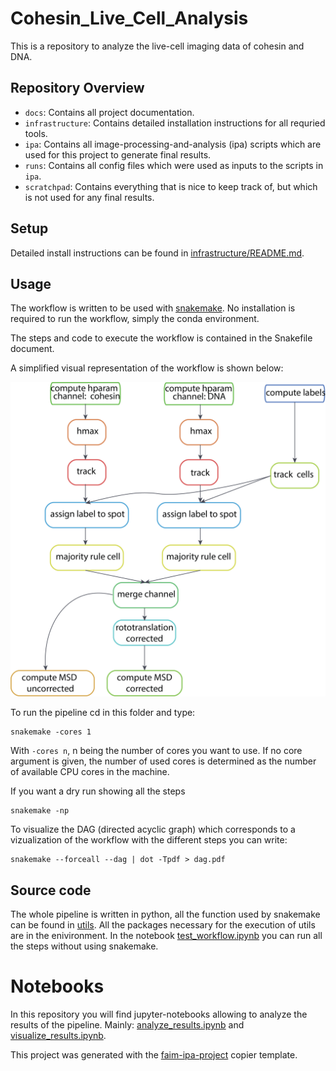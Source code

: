<!-- start abstract -->
# Cohesin_Live_Cell_Analysis

This is a repository to analyze the live-cell imaging data of cohesin and DNA.

## Repository Overview
* `docs`: Contains all project documentation.
* `infrastructure`: Contains detailed installation instructions for all requried tools.
* `ipa`: Contains all image-processing-and-analysis (ipa) scripts which are used for this project to generate final results.
* `runs`: Contains all config files which were used as inputs to the scripts in `ipa`.
* `scratchpad`: Contains everything that is nice to keep track of, but which is not used for any final results.

## Setup
Detailed install instructions can be found in [infrastructure/README.md](infrastructure/README.md).

## Usage

The workflow is written to be used with [snakemake](https://snakemake.readthedocs.io/en/stable/). No installation is required to run the workflow, simply the conda environment.

The steps and code to execute the workflow is contained in the Snakefile document.

A simplified visual representation of the workflow is shown below:

![pipeline](pipeline_illustration.png)

To run the pipeline cd in this folder and type:

```shell
snakemake -cores 1

```

With `-cores n`, n being the number of cores you want to use. If no core argument is given, the number of used cores is determined as the number of available CPU cores in the machine.

If you want a dry run showing all the steps

```shell
snakemake -np

```

To visualize the DAG (directed acyclic graph) which corresponds to a vizualization of the workflow with the different steps you can write:

```shell
snakemake --forceall --dag | dot -Tpdf > dag.pdf
```
## Source code

The whole pipeline is written in python, all the function used by snakemake can be found in [utils](ipa/src/utils.py). All the packages necessary for the execution of utils are in the enivironment. In the notebook [test_workflow.ipynb](scratchpad/test_workflow.ipynb) you can run all the steps without using snakemake.

# Notebooks

In this repository you will find jupyter-notebooks allowing to analyze the results of the pipeline. Mainly: [analyze_results.ipynb](scratchpad/analyze_results.ipynb) and [visualize_results.ipynb](scratchpad/visualize_results.ipynb). 
<!-- end abstract -->

<!-- ## Citation
Do not forget to cite our [publication]() if you use any of our provided materials.

----->
This project was generated with the [faim-ipa-project](https://fmi-faim.github.io/ipa-project-template/) copier template. 


